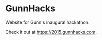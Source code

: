 GunnHacks
=========
Website for Gunn's inaugural hackathon.

Check it out at <https://2015.gunnhacks.com>.
